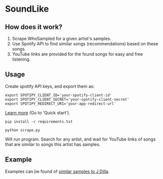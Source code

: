 # SoundLike
## How does it work?
1. Scrape WhoSampled for a given artist's samples.
2. Use Spotify API to find similar songs (recommendations) based on these songs.
3. YouTube links are provided for the found songs for easy and free listening.

## Usage
Create spotify API keys, and export them as:
```
export SPOTIPY_CLIENT_ID='your-spotify-client-id'
export SPOTIPY_CLIENT_SECRET='your-spotify-client-secret'
export SPOTIPY_REDIRECT_URI='your-app-redirect-url'
```
[Learn more](https://spotipy.readthedocs.io/en/2.22.0/) (Go to 'Quick start').

```
pip install -r requirements.txt
```

```
python scrape.py
```
Will run program. Search for any artist, and wait for YouTube links of songs that are similar to songs this artist has samples.


## Example
Examples can be found of [similar samples to J Dilla](./output/j_dilla_10.txt).
